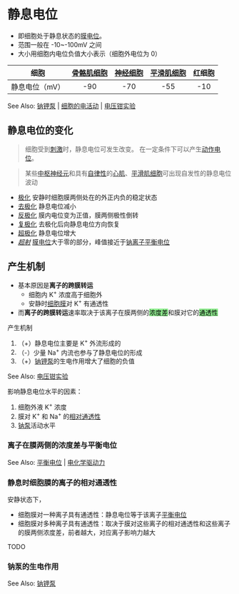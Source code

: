 # 静息电位

- 即细胞处于静息状态的[膜电位](膜电位.md)。
- 范围一般在 -10~-100mV 之间
- 大小用细胞内电位负值大小表示（细胞外电位为 0）

| 细胞           | [骨骼肌细胞](骨骼肌.md) | [神经细胞](神经细胞.md) | [平滑肌细胞](平滑肌.md) | 红细胞 |
|----------------|:---------------------------:|:-----------------------:|:---------------------------:|:------:|
| 静息电位（mV） |             -90             |           -70           |             -55             |  -10   |

See Also: [钠钾泵](钠钾泵.md) | [细胞的电活动](细胞的基本功能.md#细胞的电活动) | [电压钳实验](电压钳实验.md)

## 静息电位的变化

> 细胞受到[刺激](刺激.md)时，静息电位可发生改变。
> 在一定条件下可以产生[动作电位](动作电位.md)。

> 某些[中枢神经元](神经元.md#中枢神经元)和具有[自律性](自律性.md)的[心肌](心肌.md)、[平滑肌细胞](平滑肌.md)可出现自发性的静息电位波动

- [极化](极化.md) 安静时细胞膜两侧处在的外正内负的稳定状态
- [去极化](去极化.md) 静息电位减小
- [反极化](反极化.md) 膜内电位变为正值，膜两侧极性倒转
- [复极化](复极化.md) 去极化后向静息电位方向恢复
- [超极化](超极化.md) 静息电位增大
- *[超射](超射.md)* [膜电位](膜电位.md)大于零的部分，峰值接近于[钠离子](钠离子.md)[平衡电位](平衡电位.md)

## 产生机制

- 基本原因是**离子的跨膜转运**
    - 细胞内 K<sup>+</sup> 浓度高于细胞外
    - 安静时[细胞膜](细胞膜.md)对 K<sup>+</sup> 有通透性
- 而**离子的跨膜转运**速率取决于该离子在膜两侧的<mark style="background-color:lightgreen;">浓度差</mark>和膜对它的<mark style="background-color:lightgreen;">通透性</mark>

产生机制
1. （+）静息电位主要是 K<sup>+</sup> 外流形成的
2. （-）少量 Na<sup>+</sup> 内流也参与了静息电位的形成
3. （+）[钠钾泵](钠钾泵.md)的生电作用增大了细胞的负值

See Also: [电压钳实验](电压钳实验.md)

影响静息电位水平的因素：
1. 细胞外液 K<sup>+</sup> 浓度
2. 膜对 K<sup>+</sup> 和 Na<sup>+</sup> 的[相对通透性](#静息时细胞膜的离子的相对通透性)
3. [钠泵](钠泵.md)活动水平

### 离子在膜两侧的浓度差与平衡电位

See Also: [平衡电位](平衡电位.md) | [电化学驱动力](电化学驱动力.md)

### 静息时细胞膜的离子的相对通透性

安静状态下，
- 细胞膜对一种离子具有通透性：静息电位等于该离子[平衡电位](#离子在膜两侧的浓度差与平衡电位)
- 细胞膜对多种离子具有通透性：取决于膜对这些离子的相对通透性和这些离子的膜两侧浓度差，前者越大，对应离子影响力越大

TODO

### 钠泵的生电作用

See Also: [钠钾泵](钠钾泵.md)

